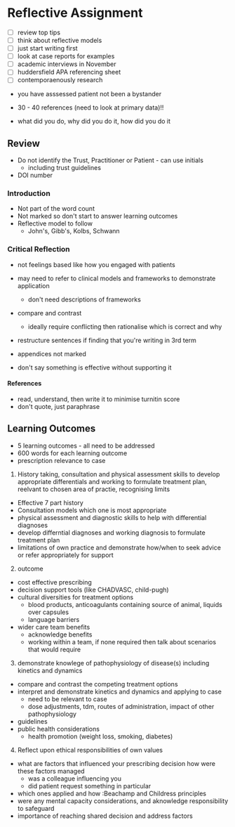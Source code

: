 # Reflective Assignment

- [ ] review top tips
- [ ] think about reflective models
- [ ] just start writing first
- [ ] look at case reports for examples
- [ ] academic interviews in November
- [ ] huddersfield APA referencing sheet
- [ ] contemporaenously research

- you have asssessed patient not been a bystander
- 30 - 40 references (need to look at primary data)!!

- what did you do, why did you do it, how did you do it

## Review

- Do not identify the Trust, Practitioner or Patient - can use initials
  - including trust guidelines
- DOI number

### Introduction

- Not part of the word count
- Not marked so don't start to answer learning outcomes
- Reflective model to follow
  - John's, Gibb's, Kolbs, Schwann

### Critical Reflection

- not feelings based like how you engaged with patients
- may need to refer to clinical models and frameworks to demonstrate application
  - don't need descriptions of frameworks

- compare and contrast
  - ideally require conflicting then rationalise which is correct and why

- restructure sentences if finding that you're writing in 3rd term

- appendices not marked

- don't say something is effective without supporting it

#### References

- read, understand, then write it to minimise turnitin score
- don't quote, just paraphrase

## Learning Outcomes

- 5 learning outcomes - all need to be addressed
- 600 words for each learning outcome
- prescription relevance to case

1. History taking, consultation and physical assessment skills to develop appropriate differentials and working to formulate treatment plan, reelvant to chosen area of practie, recognising limits
  - Effective 7 part history
  - Consultation models which one is most appropriate
  - physical assessment and diagnostic skills to help with differential diagnoses
  - develop differntial diagnoses and working diagnosis to formulate treatment plan
  - limitations of own practice and demonstrate how/when to seek advice or refer appropriately for support

2. outcome
  - cost effective prescribing
  - decision support tools (like CHADVASC, child-pugh)
  - cultural diversities for treatment options
    - blood products, anticoagulants containing source of animal, liquids over capsules
    - language barriers
  - wider care team benefits
    - acknowledge benefits
    - working within a team, if none required then talk about scenarios that would require

3. demonstrate knowlege of pathophysiology of disease(s) including kinetics and dynamics
  - compare and contrast the competing treatment options
  - interpret and demonstrate kinetics and dynamics and applying to case
    - need to be relevant to case
    - dose adjustments, tdm, routes of administration, impact of other pathophysiology
  - guidelines
  - public health considerations
    - health promotion (weight loss, smoking, diabetes)

4. Reflect upon ethical responsibilities of own values
  - what are factors that influenced your prescribing decision how were these factors managed
    - was a colleague influencing you
    - did patient request something in particular
  - which ones applied and how :Beachamp and Childress principles
  - were any mental capacity considerations, and aknowledge responsibility to safeguard
  - importance of reaching shared decision and address factors 